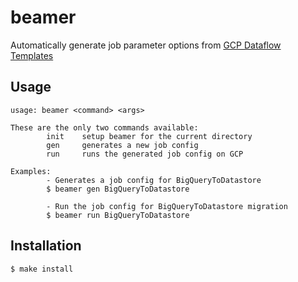 # beamer
Automatically generate job parameter options from [GCP Dataflow Templates](https://github.com/GoogleCloudPlatform/DataflowTemplates)


## Usage

```
usage: beamer <command> <args>

These are the only two commands available:
		init    setup beamer for the current directory
        gen     generates a new job config
        run     runs the generated job config on GCP

Examples:
        - Generates a job config for BigQueryToDatastore
        $ beamer gen BigQueryToDatastore

        - Run the job config for BigQueryToDatastore migration
        $ beamer run BigQueryToDatastore
```

## Installation

```shell
$ make install
```
